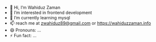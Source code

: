 - 👋 Hi, I’m Wahiduz Zaman
- 👀 I’m interested in frontend development
- 🌱 I’m currently learning mysql
- 📫  reach me at zwahiduz89@gmail.com or https://wahiduzzaman.info
- 😄 Pronouns: ...
- ⚡ Fun fact: ...

<!---
zaman-mallik/zaman-mallik is a ✨ special ✨ repository because its `README.md` (this file) appears on your GitHub profile.
You can click the Preview link to take a look at your changes.
--->
